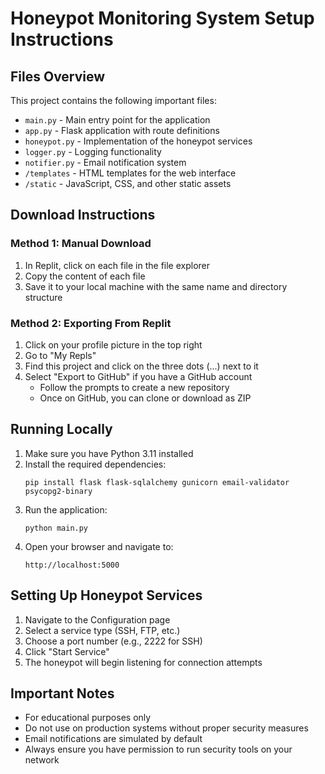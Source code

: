 # Honeypot Monitoring System Setup Instructions

## Files Overview
This project contains the following important files:
- `main.py` - Main entry point for the application
- `app.py` - Flask application with route definitions
- `honeypot.py` - Implementation of the honeypot services
- `logger.py` - Logging functionality
- `notifier.py` - Email notification system
- `/templates` - HTML templates for the web interface
- `/static` - JavaScript, CSS, and other static assets

## Download Instructions

### Method 1: Manual Download
1. In Replit, click on each file in the file explorer
2. Copy the content of each file
3. Save it to your local machine with the same name and directory structure

### Method 2: Exporting From Replit
1. Click on your profile picture in the top right
2. Go to "My Repls"
3. Find this project and click on the three dots (...) next to it
4. Select "Export to GitHub" if you have a GitHub account
   - Follow the prompts to create a new repository
   - Once on GitHub, you can clone or download as ZIP

## Running Locally

1. Make sure you have Python 3.11 installed
2. Install the required dependencies:
   ```
   pip install flask flask-sqlalchemy gunicorn email-validator psycopg2-binary
   ```
3. Run the application:
   ```
   python main.py
   ```
4. Open your browser and navigate to:
   ```
   http://localhost:5000
   ```

## Setting Up Honeypot Services

1. Navigate to the Configuration page
2. Select a service type (SSH, FTP, etc.)
3. Choose a port number (e.g., 2222 for SSH)
4. Click "Start Service"
5. The honeypot will begin listening for connection attempts

## Important Notes

- For educational purposes only
- Do not use on production systems without proper security measures
- Email notifications are simulated by default
- Always ensure you have permission to run security tools on your network